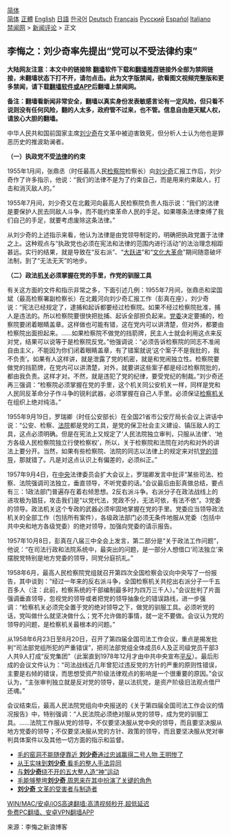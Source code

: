  <!-- 面包屑导航 --> <div class="breadcrumb"><!-- GTranslate: https://gtranslate.io/ -->  <div class="switcher notranslate">  <div class="selected">  <a href="#" onclick="return false;"> 简体</a>  </div>  <div class="option">  <a href="https://www.bannedbook.org" onclick="doGTranslate('zh-CN|zh-CN');jQuery('div.switcher div.selected a').html(jQuery(this).html());return false;" title="简体中文" class="nturl selected"> 简体</a>  <a href="https://www.bannedbook.org/zh-tw/" onclick="doGTranslate('zh-CN|zh-TW');jQuery('div.switcher div.selected a').html(jQuery(this).html());return false;" title="繁體中文" class="nturl"> 正體</a>  <a href="https://www.bannedbook.org/en/" onclick="doGTranslate('zh-CN|en');jQuery('div.switcher div.selected a').html(jQuery(this).html());return false;" title="English" class="nturl"> English</a>  <a href="https://www.bannedbook.org/ja/" onclick="doGTranslate('zh-CN|ja');jQuery('div.switcher div.selected a').html(jQuery(this).html());return false;" title="日本語" class="nturl"> 日語</a>  <a href="https://www.bannedbook.org/ko/" onclick="doGTranslate('zh-CN|ko');jQuery('div.switcher div.selected a').html(jQuery(this).html());return false;" title="한국어" class="nturl"> 한국어</a>  <a href="https://www.bannedbook.org/de/" onclick="doGTranslate('zh-CN|de');jQuery('div.switcher div.selected a').html(jQuery(this).html());return false;" title="Deutsch" class="nturl"> Deutsch</a>  <a href="https://www.bannedbook.org/fr/" onclick="doGTranslate('zh-CN|fr');jQuery('div.switcher div.selected a').html(jQuery(this).html());return false;" title="Français" class="nturl"> Français</a>  <a href="https://www.bannedbook.org/ru/" onclick="doGTranslate('zh-CN|ru');jQuery('div.switcher div.selected a').html(jQuery(this).html());return false;" title="Русский" class="nturl"> Русский</a>  <a href="https://www.bannedbook.org/es/" onclick="doGTranslate('zh-CN|es');jQuery('div.switcher div.selected a').html(jQuery(this).html());return false;" title="Español" class="nturl"> Español</a>  <a href="https://www.bannedbook.org/it/" onclick="doGTranslate('zh-CN|it');jQuery('div.switcher div.selected a').html(jQuery(this).html());return false;" title="Italiano" class="nturl"> Italiano</a>  </div>  </div>      <div class='breadcrumb-sub'><!-- Breadcrumb NavXT 6.3.0 --> <a href="https://www.bannedbook.org/" class="home">禁闻网</a> &gt; <a href="https://www.bannedbook.org/bnews/comments/" class="category">新闻评论</a> &gt; 正文</div></div><h2>李悔之：刘少奇率先提出“党可以不受法律约束”</h2> <p class="notice"><b>大陆网友注意：本文中的链接除 <a href="https://github.com/bannedbook/fanqiang" >翻墙</a>软件下载和<a href="https://github.com/killgcd/justmysocks/blob/master/README.md">翻墙推荐</a>链接外全部为禁网链接，未翻墙状态下打不开，请勿点击。此为文字版禁闻，欲看图文视频完整版和更多禁闻，请下载<a href="https://github.com/bannedbook/fanqiang">翻墙软件或APP</a>后翻墙上禁闻网。</p><p>备注：翻墙看新闻非常安全，翻墙以真实身份发表敏感言论有一定风险，但只看不说则没有任何风险，翻的人太多，政府管不过来，也不管。信息自由是天赋人权，请放心大胆的翻墙。</b></p>  <div class="entry"> <p id="conimg">中华人民共和国前国家主席<a href="https://www.bannedbook.org/bnews/tag/%e5%88%98%e5%b0%91%e5%a5%87/" class="st_tag internal_tag" rel="tag" title="标签 刘少奇 下的日志">刘少奇</a>在文革中被迫害致死，但分析人士认为他也是罪恶历史的推波助澜者。</p> <p><strong>（一）执政党不受<a href="https://www.bannedbook.org/bnews/tag/%e6%b3%95%e5%be%8b/" class="st_tag internal_tag" rel="tag" title="标签 法律 下的日志">法律</a>的约束</strong></p> <p>1955年1月间，张鼎丞（时任最高人民<a href="https://www.bannedbook.org/bnews/tag/%e6%a3%80%e5%af%9f%e9%99%a2/" class="st_tag internal_tag" rel="tag" title="标签 检察院 下的日志">检察院</a>检察长）向<span class='wp_keywordlink'><a href="https://www.bannedbook.org/forum2/topic1158.html" title="《刘少奇传》" target="_blank">刘少奇</a></span>汇报工作后，刘少奇作了许多指示，他说：“我们的法律不是为了约束自己，而是用来约束敌人，打击和消灭敌人的。”</p>  <p>1955年7月间，刘少奇又在北戴河向最高人民检察院负责人指示说：“我们的法律是要保护人民去同敌人斗争，而不能约束革命人民的手足。如果哪条法律束缚了我们自己的手足，就要考虑废除这条法律。”</p> <p>从刘少奇的上述指示来看，他认为法律是由党领导制定的，明确把执政党置于法律之上。这种观点与“执政党也必须在宪法和法律的范围内进行活动”的法治理念相距甚远。实行的结果，就是导致在“反右派”、“<span class='wp_keywordlink'><a href="https://www.bannedbook.org/forum2/topic242.html" title="大跃进亲历记" target="_blank">大跃进</a></span>”和“<span class='wp_keywordlink'><a href="https://www.bannedbook.org/forum2/topic973.html" title="《文化大革命：历史真相和集体记忆》" target="_blank">文化大革命</a></span>”期间随意破坏法制，到了“无法无天”的地步。</p> <p><strong>（二）政法<a href="https://www.bannedbook.org/bnews/tag/%E6%9C%BA%E5%85%B3/" class="st_tag internal_tag" rel="tag" title="标签 机关 下的日志">机关</a>必须掌握在党的手里，作党的驯服工具</strong></p>  <p>有关这方面的文件和指示非常之多，下面引述几例：1955年7月间，张鼎丞和梁国斌（最高检察署副检察长）在北戴河向刘少奇汇报工作（彭真在座），刘少奇说：“宪法已经规定了，逮捕和起诉都要经过检察院。如果不经过检察院批准，捕人是违法的。所以检察院要很快把批捕、起诉全部担负起来。<a href="https://www.bannedbook.org/bnews/tag/%E5%85%9A%E5%A7%94/" class="st_tag internal_tag" rel="tag" title="标签 党委 下的日志">党委</a>决定要捕的，检察院要闭着眼睛盖章。这样做也可能有错，这在党内可以讲清楚，但对外，都要由检察院出面担起来。……如果检察院不做党的挡箭牌，民主人士就会利用这点来反对党，结果可以说等于是检察院反党。”他强调说：“必须告诉检察院的同志不准闹自由主义，不能因为你们闭着眼睛盖章，有了错案就说‘这个案子不是我批的，我不负责’。如果有人这样讲，就是泄露了党的机密，就是和党闹独立性。检察院要做党的挡箭牌，在党内可以讲清楚，对外，就要讲这些案子都是经过检察院批的，都由我负责。这样才对。不然，就是违犯了党的纪律，要受党纪的制裁。”刘少奇还再三强调：“检察院必须掌握在党的手里，这个机关同公安机关一样，同样是党和人民同反革命分子作斗争的锐利武器，必须掌握在自己人手里。必须保证<a href="https://www.bannedbook.org/bnews/tag/%E6%A3%80%E5%AF%9F%E6%9C%BA%E5%85%B3/" class="st_tag internal_tag" rel="tag" title="标签 检察机关 下的日志">检察机关</a>在组织上绝对纯洁。”</p> <p>1955年9月19日，罗瑞卿（时任公安部长）在全国21省市公安厅局长会议上讲话中说：“公安、检察、<a href="https://www.bannedbook.org/bnews/tag/%e6%b3%95%e9%99%a2/" class="st_tag internal_tag" rel="tag" title="标签 法院 下的日志">法院</a>都是党的工具，是党的保卫社会主义建设、镇压敌人的工具，这点必须明确。但是在宪法上又规定了‘人民法院独立审判，只服从法律’、‘地方各级人民检察院独立行使检察权’，所以，关于检察院和法院在对内和对外的讲法上要分开。当然，如果有些检察院、法院的同志以法律上的规定来对抗<a href="https://www.bannedbook.org/bnews/tag/%E5%85%9A%E7%9A%84%E9%A2%86%E5%AF%BC/" class="st_tag internal_tag" rel="tag" title="标签 党的领导 下的日志">党的领导</a>，那就错了。凡是对这点认识上有偏差的，必须纠正。”</p> <p>1957年9月4日，在<a href="https://www.bannedbook.org/bnews/tag/%E4%B8%AD%E5%A4%AE/" class="st_tag internal_tag" rel="tag" title="标签 中央 下的日志">中央</a>法律委员会扩大会议上，罗瑞卿发言中批评“某些司法、检察、法院强调司法独立，垂直领导，不听党委的话。”会议最后由彭真做总结，要点有三：1政法部门普遍存在着右倾思想。2反右派斗争。右派分子在政法战线上的进攻极为猖狂，攻击我们是“以党代法，党政不分，无法可依，有法不依”。3党委的领导。政法机关这个专政的武器必须牢固地掌握在党的手里。党委应当领导政法机关的全部工作（包括所有案件），各级政法部门必须无条件地服从党委（包括中共中央和地方各级党委）的绝对领导，加强向党委的请示报告。</p>  <p>1957年10月8日，彭真在八届三中全会上发言，第二部分是“关于政法工作问题”，他说：“在司法行政和法院系统中，最突出的问题，是一部分人想借口‘司法独立’来摆脱党特别是地方党委的领导，同党分庭抗礼。”</p> <p>1958年6月，最高人民检察院党组就召开第四次全国检察会议向中央写了一份报告，其中谈到：“经过一年来的反右派斗争，全国检察机关共挖出右派分子一千五百多人（注：此前，检察系统的干部编制最多时为四万三千人）。”会议批判了片面强调垂直领导，忽视党的领导或者把党的领导抽象化的错误路线，进一步强调：“检察机关必须完全置于党的绝对领导之下，做党的驯服工具。必须听党的话，党叫做什么就坚决做什么；党不允许做的事情，就一定不要做。会议认为党的领导的问题，是检察机关最根本的问题。”</p> <p>从1958年6月23日至8月20日，召开了第四届全国司法工作会议，重点是揭发批判“司法部党组所犯的严重错误”，把司法部党组全体成员6人及正司级党员干部3人共9人打成“反党集团”（此案直到1978年12月才由中共中央宣布<span class='wp_keywordlink'><a href="https://www.bannedbook.org/forum11/topic332.html" title="禁片：平反的把戏" target="_blank">平反</a></span>）。最后形成的会议文件认为：“司法战线近几年曾犯过违反党的方针的严重的原则性错误，主要是右倾的错误，而思想受资产阶级法律观点的影响是一个很重要的原因。”会议认为，“主张审判独立就是反对党的领导，是以法抗党，是资产阶级旧法观点借尸还魂。”</p>  <p>会议结束后，最高人民法院党组向中央报送的《关于第四届全国司法工作会议的情况报告》中，特别强调：“人民法院必须绝对服从党的领导，成为党的驯服工具。……法院工作服从党的领导，不仅要坚决服从党中央的领导，而且要坚决服从地方党委的领导；不仅要坚决服从党的方针、政策的领导，而且要坚决服从党对审判具体案件以及其他一切方面的指示和监督。</p> <ul class='op-related-articles' title='相关阅读'> <li><a href='https://www.bannedbook.org/bnews/cnnews/20210711/1584895.html' target='_blank'>毛的窑洞不能随便靠近 <b>刘少奇</b>通过忠诚赢得二号人物 王明惨了</a></li> <li><a href='https://www.bannedbook.org/bnews/cnnews/20210704/1580235.html' target='_blank'>从王实味到<b>刘少奇</b> 看毛的整人手法异同</a></li> <li><a href='https://www.bannedbook.org/bnews/cnnews/20210618/1569055.html' target='_blank'>与<b>刘少奇</b>绕不开的五大整人造“神”运动</a></li> <li><a href='https://www.bannedbook.org/bnews/lifebaike/20210614/1566416.html' target='_blank'>毛能够整垮<b>刘少奇</b> 周恩来在其中扮演了关键的角色</a></li> <li><a href='https://www.bannedbook.org/bnews/lifebaike/20210529/1556067.html' target='_blank'><b>刘少奇</b> 文革的受害者与制造者</a></li> </ul> <p class="texttj"> <a href="https://github.com/bannedbook/fanqiang/wiki/V2ray%E6%9C%BA%E5%9C%BA" target="_blank">WIN/MAC/安卓/iOS高速翻墙:高清视频秒开,超低延迟</a><br/> <a href="https://github.com/bannedbook/fanqiang/wiki/%E7%A6%81%E9%97%BB%E7%BD%91%E5%AE%89%E5%8D%93%E7%BF%BB%E5%A2%99%E6%96%B0%E9%97%BBAPP" target="_blank">免费PC翻墙、安卓VPN翻墙APP</a></p><p> 来源：李悔之新浪博客 </p><a name='sharetosocial'></a>  <div style="margin-bottom:5px;padding-bottom:5px;clear:both"> <div id="archive-pix-1" class="banner-ads"> <!-- AuctionX Display platform tag START --> <div id="26318x728x90x621x_ADSLOT2" clicktrack="%%CLICK_URL_ESC%%"></div> <!-- AuctionX Display platform tag END --> </div> <div id="archive-pix-2" class="banner-ads"> <!-- AuctionX Display platform tag START --> <div id="26315x300x250x621x_ADSLOT2" clicktrack="%%CLICK_URL_ESC%%"></div> <!-- AuctionX Display platform tag END --> </div> </div>  <div id="archive-pix-1" class="banner-ads"> <!-- AuctionX Display platform tag START --> <div id="26318x728x90x621x_ADSLOT3" clicktrack="%%CLICK_URL_ESC%%"></div> <!-- AuctionX Display platform tag END --> </div> </div><!--END ENTRY--> 